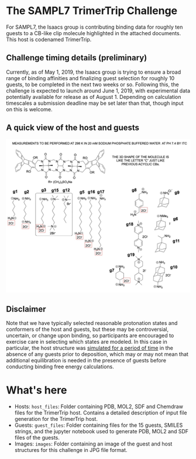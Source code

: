 # The SAMPL7 TrimerTrip Challenge

For SAMPL7, the Isaacs group is contributing binding data for roughly ten guests to a CB-like clip molecule highlighted in the attached documents. This host is codenamed TrimerTrip.

## Challenge timing details (preliminary)

Currently, as of May 1, 2019, the Isaacs group is trying to ensure a broad range of binding affinities and finalizing guest selection for roughly 10 guests, to be completed in the next two weeks or so.
Following this, the challenge is expected to launch around June 1, 2019, with experimental data potentially available for release as of August 1. Depending on calculation timescales a submission deadline may be set later than that, though input on this is welcome.

## A quick view of the host and guests

![](images/SAMPL7.jpg)

## Disclaimer

Note that we have typically selected reasonable protonation states and conformers of the host and guests, but these may be controversial, uncertain, or change upon binding, so participants are encouraged to exercise care in selecting which states are modeled. In this case in particular, the host structure was [simulated for a period of time](host_files/README.md) in the absence of any guests prior to deposition, which may or may not mean that additional equilibration is needed in the presence of guests before conducting binding free energy calculations.

# What's here

- Hosts: `host_files`: Folder containing PDB, MOL2, SDF and Chemdraw files for the TrimerTrip host. Contains a detailed description of input file generation for the TrimerTrip host.
- Guests: `guest_files`: Folder containing files for the 15 guests, SMILES strings, and the jupyter notebook used to generate PDB, MOL2 and SDF files of the guests.
- Images: `images`: Folder containing an image of the guest and host structures for this challenge in JPG file format.

